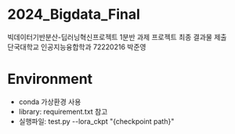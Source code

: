 # 2024_Bigdata_Final
빅데이터기반분산-딥러닝혁신프로젝트 1분반 과제 프로젝트 최종 결과물 제출</br>
단국대학교 인공지능융합학과 72220216 박준영

# Environment
- conda 가상환경 사용
- library: requirement.txt 참고
- 실행파일: test.py --lora_ckpt "{checkpoint path}"
